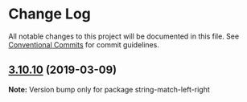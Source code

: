 # Change Log

All notable changes to this project will be documented in this file.
See [Conventional Commits](https://conventionalcommits.org) for commit guidelines.

## [3.10.10](https://gitlab.com/codsen/codsen/compare/string-match-left-right@3.10.9...string-match-left-right@3.10.10) (2019-03-09)

**Note:** Version bump only for package string-match-left-right
